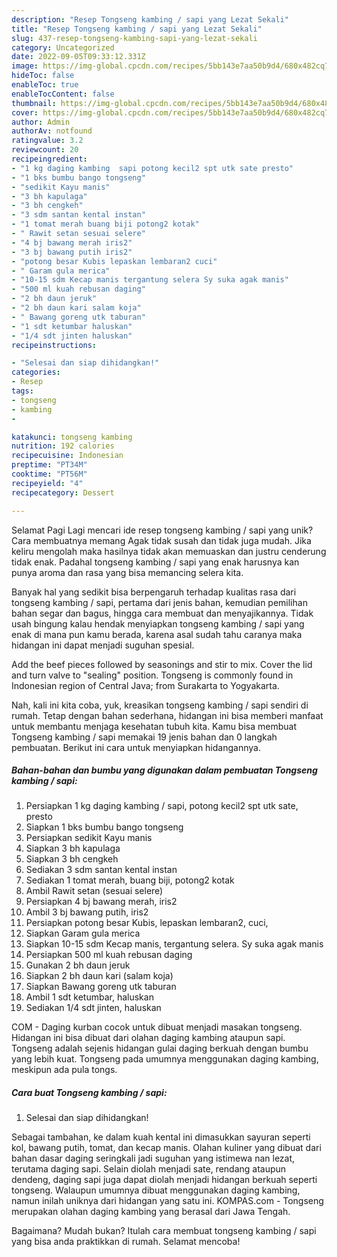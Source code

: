```yaml
---
description: "Resep Tongseng kambing / sapi yang Lezat Sekali"
title: "Resep Tongseng kambing / sapi yang Lezat Sekali"
slug: 437-resep-tongseng-kambing-sapi-yang-lezat-sekali
category: Uncategorized
date: 2022-09-05T09:33:12.331Z
image: https://img-global.cpcdn.com/recipes/5bb143e7aa50b9d4/680x482cq70/tongseng-kambing-sapi-foto-resep-utama.jpg
hideToc: false
enableToc: true
enableTocContent: false
thumbnail: https://img-global.cpcdn.com/recipes/5bb143e7aa50b9d4/680x482cq70/tongseng-kambing-sapi-foto-resep-utama.jpg
cover: https://img-global.cpcdn.com/recipes/5bb143e7aa50b9d4/680x482cq70/tongseng-kambing-sapi-foto-resep-utama.jpg
author: Admin
authorAv: notfound
ratingvalue: 3.2
reviewcount: 20
recipeingredient:
- "1 kg daging kambing  sapi potong kecil2 spt utk sate presto"
- "1 bks bumbu bango tongseng"
- "sedikit Kayu manis"
- "3 bh kapulaga"
- "3 bh cengkeh"
- "3 sdm santan kental instan"
- "1 tomat merah buang biji potong2 kotak"
- " Rawit setan sesuai selere"
- "4 bj bawang merah iris2"
- "3 bj bawang putih iris2"
- "potong besar Kubis lepaskan lembaran2 cuci"
- " Garam gula merica"
- "10-15 sdm Kecap manis tergantung selera Sy suka agak manis"
- "500 ml kuah rebusan daging"
- "2 bh daun jeruk"
- "2 bh daun kari salam koja"
- " Bawang goreng utk taburan"
- "1 sdt ketumbar haluskan"
- "1/4 sdt jinten haluskan"
recipeinstructions:

- "Selesai dan siap dihidangkan!"
categories:
- Resep
tags:
- tongseng
- kambing
- 

katakunci: tongseng kambing  
nutrition: 192 calories
recipecuisine: Indonesian
preptime: "PT34M"
cooktime: "PT56M"
recipeyield: "4"
recipecategory: Dessert

---
```



Selamat Pagi Lagi mencari ide resep tongseng kambing / sapi yang unik? Cara membuatnya memang Agak tidak susah dan tidak juga mudah. Jika keliru mengolah maka hasilnya tidak akan memuaskan dan justru cenderung tidak enak. Padahal tongseng kambing / sapi yang enak harusnya kan punya aroma dan rasa yang bisa memancing selera kita.


Banyak hal yang sedikit bisa berpengaruh terhadap kualitas rasa dari tongseng kambing / sapi, pertama dari jenis bahan, kemudian pemilihan bahan segar dan bagus, hingga cara membuat dan menyajikannya. Tidak usah bingung kalau hendak menyiapkan tongseng kambing / sapi yang enak di mana pun kamu berada, karena asal sudah tahu caranya maka hidangan ini dapat menjadi suguhan spesial.

Add the beef pieces followed by seasonings and stir to mix. Cover the lid and turn valve to &#34;sealing&#34; position. Tongseng is commonly found in Indonesian region of Central Java; from Surakarta to Yogyakarta.


Nah, kali ini kita coba, yuk, kreasikan tongseng kambing / sapi sendiri di rumah. Tetap dengan bahan sederhana, hidangan ini bisa memberi manfaat untuk membantu menjaga kesehatan tubuh kita. Kamu bisa membuat Tongseng kambing / sapi memakai 19 jenis bahan dan 0 langkah pembuatan. Berikut ini cara untuk menyiapkan hidangannya.

<!--inarticleads1-->

##### Bahan-bahan dan bumbu yang digunakan dalam pembuatan Tongseng kambing / sapi:

1. Persiapkan 1 kg daging kambing / sapi, potong kecil2 spt utk sate, presto
1. Siapkan 1 bks bumbu bango tongseng
1. Persiapkan sedikit Kayu manis
1. Siapkan 3 bh kapulaga
1. Siapkan 3 bh cengkeh
1. Sediakan 3 sdm santan kental instan
1. Sediakan 1 tomat merah, buang biji, potong2 kotak
1. Ambil  Rawit setan (sesuai selere)
1. Persiapkan 4 bj bawang merah, iris2
1. Ambil 3 bj bawang putih, iris2
1. Persiapkan potong besar Kubis, lepaskan lembaran2, cuci,
1. Siapkan  Garam gula merica
1. Siapkan 10-15 sdm Kecap manis, tergantung selera. Sy suka agak manis
1. Persiapkan 500 ml kuah rebusan daging
1. Gunakan 2 bh daun jeruk
1. Siapkan 2 bh daun kari (salam koja)
1. Siapkan  Bawang goreng utk taburan
1. Ambil 1 sdt ketumbar, haluskan
1. Sediakan 1/4 sdt jinten, haluskan


COM - Daging kurban cocok untuk dibuat menjadi masakan tongseng. Hidangan ini bisa dibuat dari olahan daging kambing ataupun sapi. Tongseng adalah sejenis hidangan gulai daging berkuah dengan bumbu yang lebih kuat. Tongseng pada umumnya menggunakan daging kambing, meskipun ada pula tongs. 

<!--inarticleads2-->

##### Cara buat Tongseng kambing / sapi:


1. Selesai dan siap dihidangkan!

Sebagai tambahan, ke dalam kuah kental ini dimasukkan sayuran seperti kol, bawang putih, tomat, dan kecap manis. Olahan kuliner yang dibuat dari bahan dasar daging seringkali jadi suguhan yang istimewa nan lezat, terutama daging sapi. Selain diolah menjadi sate, rendang ataupun dendeng, daging sapi juga dapat diolah menjadi hidangan berkuah seperti tongseng. Walaupun umumnya dibuat menggunakan daging kambing, namun inilah uniknya dari hidangan yang satu ini. KOMPAS.com - Tongseng merupakan olahan daging kambing yang berasal dari Jawa Tengah. 

Bagaimana? Mudah bukan? Itulah cara membuat tongseng kambing / sapi yang bisa anda praktikkan di rumah. Selamat mencoba!
